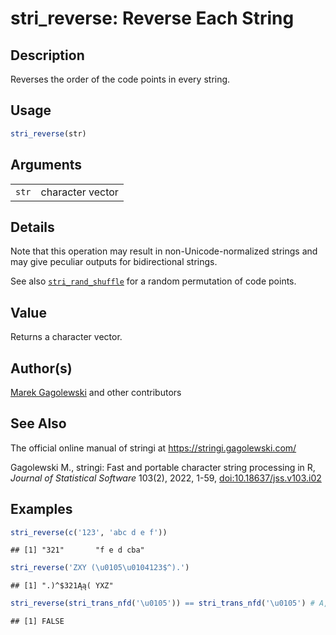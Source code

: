 # stri_reverse: Reverse Each String

## Description

Reverses the order of the code points in every string.

## Usage

``` r
stri_reverse(str)
```

## Arguments

|       |                  |
|-------|------------------|
| `str` | character vector |

## Details

Note that this operation may result in non-Unicode-normalized strings and may give peculiar outputs for bidirectional strings.

See also [`stri_rand_shuffle`](stri_rand_shuffle.md) for a random permutation of code points.

## Value

Returns a character vector.

## Author(s)

[Marek Gagolewski](https://www.gagolewski.com/) and other contributors

## See Also

The official online manual of <span class="pkg">stringi</span> at <https://stringi.gagolewski.com/>

Gagolewski M., <span class="pkg">stringi</span>: Fast and portable character string processing in R, *Journal of Statistical Software* 103(2), 2022, 1-59, [doi:10.18637/jss.v103.i02](https://doi.org/10.18637/jss.v103.i02)

## Examples




``` r
stri_reverse(c('123', 'abc d e f'))
```

```
## [1] "321"       "f e d cba"
```

``` r
stri_reverse('ZXY (\u0105\u0104123$^).')
```

```
## [1] ".)^$321Ąą( YXZ"
```

``` r
stri_reverse(stri_trans_nfd('\u0105')) == stri_trans_nfd('\u0105') # A, ogonek -> agonek, A
```

```
## [1] FALSE
```
